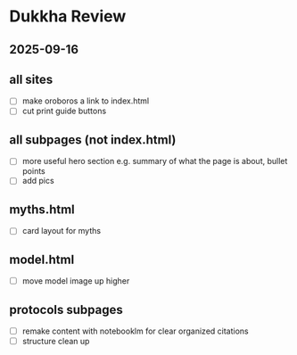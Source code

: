 # Dukkha Review
## 2025-09-16

## all sites
- [ ] make oroboros a link to index.html
- [ ] cut print guide buttons

## all subpages (not index.html)
- [ ] more useful hero section e.g. summary of what the page is about, bullet points
- [ ] add pics

## myths.html
- [ ] card layout for myths

## model.html
- [ ] move model image up higher

## protocols subpages
- [ ] remake content with notebooklm for clear organized citations
- [ ] structure clean up